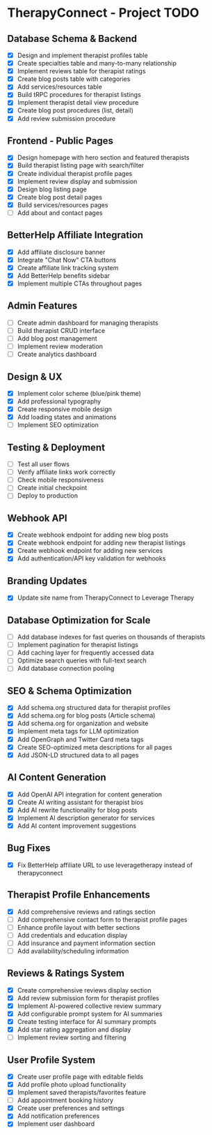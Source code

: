 # TherapyConnect - Project TODO

## Database Schema & Backend
- [x] Design and implement therapist profiles table
- [x] Create specialties table and many-to-many relationship
- [x] Implement reviews table for therapist ratings
- [x] Create blog posts table with categories
- [x] Add services/resources table
- [x] Build tRPC procedures for therapist listings
- [x] Implement therapist detail view procedure
- [x] Create blog post procedures (list, detail)
- [x] Add review submission procedure

## Frontend - Public Pages
- [x] Design homepage with hero section and featured therapists
- [x] Build therapist listing page with search/filter
- [x] Create individual therapist profile pages
- [x] Implement review display and submission
- [x] Design blog listing page
- [x] Create blog post detail pages
- [x] Build services/resources pages
- [ ] Add about and contact pages

## BetterHelp Affiliate Integration
- [x] Add affiliate disclosure banner
- [x] Integrate "Chat Now" CTA buttons
- [x] Create affiliate link tracking system
- [x] Add BetterHelp benefits sidebar
- [x] Implement multiple CTAs throughout pages

## Admin Features
- [ ] Create admin dashboard for managing therapists
- [ ] Build therapist CRUD interface
- [ ] Add blog post management
- [ ] Implement review moderation
- [ ] Create analytics dashboard

## Design & UX
- [x] Implement color scheme (blue/pink theme)
- [x] Add professional typography
- [x] Create responsive mobile design
- [x] Add loading states and animations
- [ ] Implement SEO optimization

## Testing & Deployment
- [ ] Test all user flows
- [ ] Verify affiliate links work correctly
- [ ] Check mobile responsiveness
- [ ] Create initial checkpoint
- [ ] Deploy to production

## Webhook API
- [x] Create webhook endpoint for adding new blog posts
- [x] Create webhook endpoint for adding new therapist listings
- [x] Create webhook endpoint for adding new services
- [x] Add authentication/API key validation for webhooks

## Branding Updates
- [x] Update site name from TherapyConnect to Leverage Therapy

## Database Optimization for Scale
- [ ] Add database indexes for fast queries on thousands of therapists
- [ ] Implement pagination for therapist listings
- [ ] Add caching layer for frequently accessed data
- [ ] Optimize search queries with full-text search
- [ ] Add database connection pooling

## SEO & Schema Optimization
- [x] Add schema.org structured data for therapist profiles
- [x] Add schema.org for blog posts (Article schema)
- [x] Add schema.org for organization and website
- [x] Implement meta tags for LLM optimization
- [x] Add OpenGraph and Twitter Card meta tags
- [x] Create SEO-optimized meta descriptions for all pages
- [x] Add JSON-LD structured data to all pages

## AI Content Generation
- [x] Add OpenAI API integration for content generation
- [x] Create AI writing assistant for therapist bios
- [x] Add AI rewrite functionality for blog posts
- [x] Implement AI description generator for services
- [x] Add AI content improvement suggestions

## Bug Fixes
- [x] Fix BetterHelp affiliate URL to use leveragetherapy instead of therapyconnect

## Therapist Profile Enhancements
- [x] Add comprehensive reviews and ratings section
- [ ] Add comprehensive contact form to therapist profile pages
- [ ] Enhance profile layout with better sections
- [ ] Add credentials and education display
- [ ] Add insurance and payment information section
- [ ] Add availability/scheduling information

## Reviews & Ratings System
- [x] Create comprehensive reviews display section
- [x] Add review submission form for therapist profiles
- [x] Implement AI-powered collective review summary
- [x] Add configurable prompt system for AI summaries
- [x] Create testing interface for AI summary prompts
- [x] Add star rating aggregation and display
- [ ] Implement review sorting and filtering

## User Profile System
- [x] Create user profile page with editable fields
- [x] Add profile photo upload functionality
- [x] Implement saved therapists/favorites feature
- [ ] Add appointment booking history
- [x] Create user preferences and settings
- [x] Add notification preferences
- [x] Implement user dashboard
